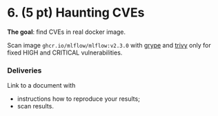 # 6. (5 pt) Haunting CVEs

**The goal**: find CVEs in real docker image.

Scan image `ghcr.io/mlflow/mlflow:v2.3.0` with [grype](https://github.com/anchore/grype) and [trivy](https://github.com/aquasecurity/trivy) only for fixed HIGH and CRITICAL vulnerabilities.

### Deliveries

Link to a document with
- instructions how to reproduce your results;
- scan results.
